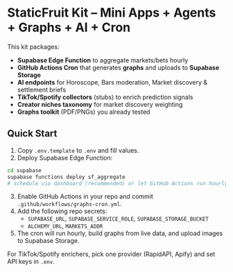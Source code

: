 # StaticFruit Kit – Mini Apps + Agents + Graphs + AI + Cron

This kit packages:
- **Supabase Edge Function** to aggregate markets/bets hourly
- **GitHub Actions Cron** that generates **graphs** and uploads to **Supabase Storage**
- **AI endpoints** for Horoscope, Bars moderation, Market discovery & settlement briefs
- **TikTok/Spotify collectors** (stubs) to enrich prediction signals
- **Creator niches taxonomy** for market discovery weighting
- **Graphs toolkit** (PDF/PNGs) you already tested

## Quick Start

1) Copy `.env.template` to `.env` and fill values.
2) Deploy Supabase Edge Function:
```bash
cd supabase
supabase functions deploy sf_aggregate
# schedule via dashboard (recommended) or let GitHub Actions run hourly aggregation
```
3) Enable GitHub Actions in your repo and commit `.github/workflows/graphs-cron.yml`.
4) Add the following repo secrets:
   - `SUPABASE_URL`, `SUPABASE_SERVICE_ROLE`, `SUPABASE_STORAGE_BUCKET`
   - `ALCHEMY_URL`, `MARKETS_ADDR`
5) The cron will run hourly, build graphs from live data, and upload images to Supabase Storage.

For TikTok/Spotify enrichers, pick one provider (RapidAPI, Apify) and set API keys in `.env`.
